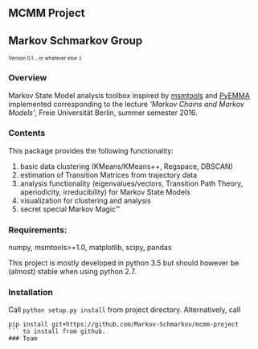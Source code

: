 

## MCMM Project
Markov Schmarkov Group
-------------------------------
<sub><sup>Version 0.1... or whatever else :)</sup></sub>

### Overview
Markov State Model analysis toolbox inspired by [msmtools](https://github.com/markovmodel/msmtools) and
[PyEMMA](https://github.com/markovmodel/PyEMMA)
implemented corresponding to the lecture
_'Markov Chains and Markov Models'_, Freie Universität Berlin, summer semester 2016.

### Contents
This package provides the following functionality:

1.  basic data clustering (KMeans/KMeans++, Regspace, DBSCAN)
2.  estimation of Transition Matrices from trajectory data 
3.  analysis functionality (eigenvalues/vectors, Transition Path Theory, aperiodicity, irreducibility) for Markov State Models
4.  visualization for clustering and analysis
5.  secret special Markov Magic™

### Requirements:
numpy, msmtools>=1.0, matplotlib, scipy, pandas

This project is mostly developed in python 3.5 but should however be (almost) stable when using python 2.7.

### Installation
Call
```python setup.py install```
from project directory. Alternatively, call
```
pip install git+https://github.com/Markov-Schmarkov/mcmm-project
``` to install from github.
### Team
